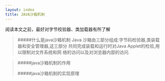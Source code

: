 ```yaml
---
layout: index
title: JAVA沙箱机制
---
```

阅读本文之前，最好对字节校验器、类加载器有所了解
>#####什么是java沙箱机制
    Java 沙箱由三部分组成:字节码检验器,类装载器和安全管理器,这三部分
    共同完成装载和运行时对Java Applet的检验,用以限制对文件系统和网
    络的访问以及对浏览器内部的访问.

>#####java沙箱机制的作用
>
>#####java沙箱机制的实现原理